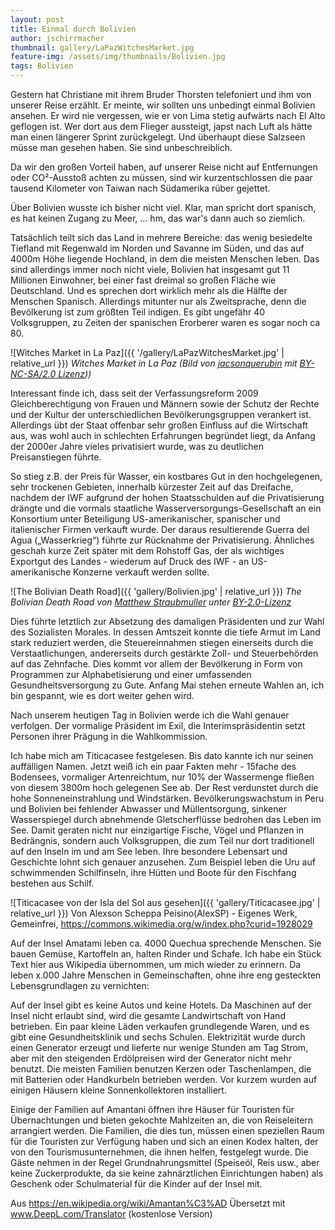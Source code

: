 ```yaml
---
layout: post
title: Einmal durch Bolivien
author: jschirrmacher
thumbnail: gallery/LaPazWitchesMarket.jpg
feature-img: /assets/img/thumbnails/Bolivien.jpg
tags: Bolivien
---
```

<span class="author joachim"></span> Gestern hat Christiane mit ihrem Bruder Thorsten telefoniert und ihm von unserer Reise erzählt. Er meinte, wir sollten uns unbedingt einmal Bolivien ansehen. Er wird nie vergessen, wie er von Lima stetig aufwärts nach El Alto geflogen ist. Wer dort aus dem Flieger aussteigt, japst nach Luft als hätte man einen längerer Sprint zurückgelegt. Und überhaupt diese Salzseen müsse man gesehen haben. Sie sind unbeschreiblich. 

Da wir den großen Vorteil haben, auf unserer Reise nicht auf Entfernungen oder CO²-Ausstoß achten zu müssen, sind wir kurzentschlossen die paar tausend Kilometer von Taiwan nach Südamerika rüber gejettet.

Über Bolivien wusste ich bisher nicht viel. Klar, man spricht dort spanisch, es hat keinen Zugang zu Meer, ... hm, das war's dann auch so ziemlich.

Tatsächlich teilt sich das Land in mehrere Bereiche: das wenig besiedelte Tiefland mit Regenwald im Norden und Savanne im Süden, und das auf 4000m Höhe liegende Hochland, in dem die meisten Menschen leben. Das sind allerdings immer noch nicht viele, Bolivien hat insgesamt gut 11 Millionen Einwohner, bei einer fast dreimal so großen Fläche wie Deutschland. Und es sprechen dort wirklich mehr als die Hälfte der Menschen Spanisch. Allerdings mitunter nur als Zweitsprache, denn die Bevölkerung ist zum größten Teil indigen. Es gibt ungefähr 40 Volksgruppen, zu Zeiten der spanischen Erorberer waren es sogar noch ca 80.

![Witches Market in La Paz]({{ '/gallery/LaPazWitchesMarket.jpg' | relative_url }})
_Witches Market in La Paz (Bild von [jacsonquerubin](https://www.flickr.com/photos/spacial/) mit [BY-NC-SA/2.0 Lizenz](https://creativecommons.org/licenses/by-nc-sa/2.0/
)))_

Interessant finde ich, dass seit der Verfassungsreform 2009 Gleichberechtigung von Frauen und Männern sowie der Schutz der Rechte und der Kultur der unterschiedlichen Bevölkerungsgruppen verankert ist. Allerdings übt der Staat offenbar sehr großen Einfluss auf die Wirtschaft aus, was wohl auch in schlechten Erfahrungen begründet liegt, da Anfang der 2000er Jahre vieles privatisiert wurde, was zu deutlichen Preisanstiegen führte.

So stieg z.B. der Preis für Wasser, ein kostbares Gut in den hochgelegenen, sehr trockenen Gebieten, innerhalb kürzester Zeit auf das Dreifache, nachdem der IWF aufgrund der hohen Staatsschulden auf die Privatisierung drängte und die vormals staatliche Wasserversorgungs-Gesellschaft an ein Konsortium unter Beteiligung US-amerikanischer, spanischer und italienischer Firmen verkauft wurde. Der daraus resultierende Guerra del Agua („Wasserkrieg“) führte zur Rücknahme der Privatisierung. Ähnliches geschah kurze Zeit später mit dem Rohstoff Gas, der als wichtiges Exportgut des Landes - wiederum auf Druck des IWF - an US-amerikanische Konzerne verkauft werden sollte.

![The Bolivian Death Road]({{ 'gallery/Bolivien.jpg' | relative_url }})
_The Bolivian Death Road von [Matthew Straubmuller](https://www.flickr.com/photos/imatty35/) unter [BY-2.0-Lizenz](https://creativecommons.org/licenses/by/2.0/)_

Dies führte letztlich zur Absetzung des damaligen Präsidenten und zur Wahl des Sozialisten Morales. In dessen Amtszeit konnte die tiefe Armut im Land stark reduziert werden, die Steuereinnahmen stiegen einerseits durch die Verstaatlichungen, andererseits durch gestärkte Zoll- und Steuerbehörden auf das Zehnfache. Dies kommt vor allem der Bevölkerung in Form von Programmen zur Alphabetisierung und einer umfassenden Gesundheitsversorgung zu Gute. Anfang Mai stehen erneute Wahlen an, ich bin gespannt, wie es dort weiter gehen wird.

<span class="author christiane"></span>
Nach unserem heutigen Tag in Bolivien werde ich die Wahl genauer verfolgen. Der vormalige Präsident im Exil, die Interimspräsidentin setzt Personen ihrer Prägung in die Wahlkommission. 

Ich habe mich am Titicacasee festgelesen. Bis dato kannte ich nur seinen auffälligen Namen. Jetzt weiß ich ein paar Fakten mehr - 15fache des Bodensees, vormaliger Artenreichtum, nur 10% der Wassermenge fließen von diesem 3800m hoch gelegenen See ab. Der Rest verdunstet durch die hohe Sonneneinstrahlung und Windstärken. Bevölkerungswachstum in Peru und Bolivien bei fehlender Abwasser und Müllentsorgung, sinkener Wasserspiegel durch abnehmende Gletscherflüsse bedrohen das Leben im See. Damit geraten nicht nur einzigartige Fische, Vögel und Pflanzen in Bedrängnis, sondern auch Volksgruppen, die zum Teil nur dort traditionell auf den Inseln im und am See leben. Ihre besondere Lebensart und Geschichte lohnt sich genauer anzusehen. Zum Beispiel leben die Uru auf schwimmenden Schilfinseln, ihre Hütten und Boote für den Fischfang bestehen aus Schilf. 

![Titicacasee von der Isla del Sol aus gesehen]({{ 'gallery/Titicacasee.jpg' | relative_url }})
Von Alexson Scheppa Peisino(AlexSP) - Eigenes Werk, Gemeinfrei, https://commons.wikimedia.org/w/index.php?curid=1928029

Auf der Insel Amatami leben ca. 4000 Quechua sprechende Menschen. Sie bauen Gemüse, Kartoffeln an, halten Rinder und Schafe. Ich habe ein Stück Text hier aus Wikipedia übernommen, um mich wieder zu erinnern. Da leben x.000 Jahre Menschen in Gemeinschaften, ohne ihre eng gesteckten Lebensgrundlagen zu vernichten:

Auf der Insel gibt es keine Autos und keine Hotels. Da Maschinen auf der Insel nicht erlaubt sind, wird die gesamte Landwirtschaft von Hand betrieben. Ein paar kleine Läden verkaufen grundlegende Waren, und es gibt eine Gesundheitsklinik und sechs Schulen. Elektrizität wurde durch einen Generator erzeugt und lieferte nur wenige Stunden am Tag Strom, aber mit den steigenden Erdölpreisen wird der Generator nicht mehr benutzt. Die meisten Familien benutzen Kerzen oder Taschenlampen, die mit Batterien oder Handkurbeln betrieben werden. Vor kurzem wurden auf einigen Häusern kleine Sonnenkollektoren installiert.

Einige der Familien auf Amantani öffnen ihre Häuser für Touristen für Übernachtungen und bieten gekochte Mahlzeiten an, die von Reiseleitern arrangiert werden. Die Familien, die dies tun, müssen einen speziellen Raum für die Touristen zur Verfügung haben und sich an einen Kodex halten, der von den Tourismusunternehmen, die ihnen helfen, festgelegt wurde. Die Gäste nehmen in der Regel Grundnahrungsmittel (Speiseöl, Reis usw., aber keine Zuckerprodukte, da sie keine zahnärztlichen Einrichtungen haben) als Geschenk oder Schulmaterial für die Kinder auf der Insel mit.

Aus https://en.wikipedia.org/wiki/Amantan%C3%AD Übersetzt mit www.DeepL.com/Translator (kostenlose Version)
